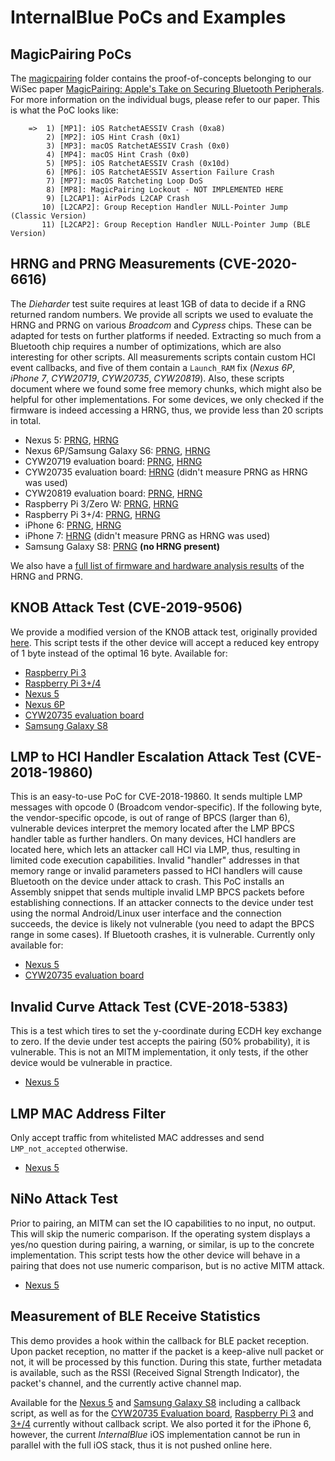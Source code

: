 InternalBlue PoCs and Examples
==============================

MagicPairing PoCs
-----------------

The [magicpairing](../examples/magicpairing/README.md) folder contains the proof-of-concepts belonging
to our WiSec paper 
[MagicPairing: Apple's Take on Securing Bluetooth Peripherals](https://arxiv.org/abs/2005.07255).
For more information on the individual bugs, please refer to our paper.
This is what the PoC looks like:

```
    =>  1) [MP1]: iOS RatchetAESSIV Crash (0xa8)
        2) [MP2]: iOS Hint Crash (0x1)
        3) [MP3]: macOS RatchetAESSIV Crash (0x0)
        4) [MP4]: macOS Hint Crash (0x0)
        5) [MP5]: iOS RatchetAESSIV Crash (0x10d)
        6) [MP6]: iOS RatchetAESSIV Assertion Failure Crash
        7) [MP7]: macOS Ratcheting Loop DoS
        8) [MP8]: MagicPairing Lockout - NOT IMPLEMENTED HERE
        9) [L2CAP1]: AirPods L2CAP Crash
       10) [L2CAP2]: Group Reception Handler NULL-Pointer Jump (Classic Version)
       11) [L2CAP2]: Group Reception Handler NULL-Pointer Jump (BLE Version)
```


HRNG and PRNG Measurements (CVE-2020-6616)
------------------------------------------
The *Dieharder* test suite requires at least 1GB of data to decide if a RNG returned random numbers.
We provide all scripts we used to evaluate the HRNG and PRNG on various *Broadcom* and *Cypress*
chips. These can be adapted for tests on further platforms if needed.
Extracting so much from a Bluetooth chip requires a number of optimizations, which are also
interesting for other scripts. All measurements scripts contain custom HCI event callbacks, and
five of them contain a `Launch_RAM` fix (*Nexus 6P*, *iPhone 7*, *CYW20719*, *CYW20735*, *CYW20819*).
Also, these scripts document where we found some free memory chunks, which might also be helpful for
other implementations.
For some devices, we only checked if the firmware is indeed accessing a HRNG, thus, we provide less
than 20 scripts in total.

* Nexus 5: [PRNG](../examples/nexus5/randp.py), [HRNG](../examples/nexus5/rand.py)
* Nexus 6P/Samsung Galaxy S6: [PRNG](../examples/nexus6p/randp.py), [HRNG](../examples/nexus6p/rand.py)
* CYW20719 evaluation board: [PRNG](../examples/eval_cyw20719/randp.py), [HRNG](../examples/eval_cyw20719/rand.py)
* CYW20735 evaluation board: [HRNG](../examples/eval_cyw20735/rand.py) (didn't measure PRNG as HRNG was used)
* CYW20819 evaluation board: [PRNG](../examples/eval_cyw20819/randp.py), [HRNG](../examples/eval_cyw20819/rand.py)
* Raspberry Pi 3/Zero W: [PRNG](../examples/rpi3/randp.py), [HRNG](../examples/rpi3/rand.py)
* Raspberry Pi 3+/4: [PRNG](../examples/rpi3p_rpi4/randp.py), [HRNG](../examples/rpi3p_rpi4/rand.py)
* iPhone 6: [PRNG](../examples/iphone6/randp.py), [HRNG](../examples/iphone6/rand.py)
* iPhone 7: [HRNG](../examples/iphone7/rand.py) (didn't measure PRNG as HRNG was used)
* Samsung Galaxy S8: [PRNG](../examples/s8/randp.py) __(no HRNG present)__


We also have a [full list of firmware and hardware analysis results](rng.md) of the HRNG and PRNG.



KNOB Attack Test (CVE-2019-9506)
--------------------------------
We provide a modified version of the KNOB attack test, originally provided [here](https://github.com/francozappa/knob).
This script tests if the other device will accept a reduced key entropy of 1 byte instead of the optimal 16 byte.
Available for:

 * [Raspberry Pi 3](../examples/rpi3/KNOB_PoC.py)
 * [Raspberry Pi 3+/4](../examples/rpi3p_rpi4/KNOB_PoC.py)
 * [Nexus 5](../examples/nexus5/KNOB_PoC.py)
 * [Nexus 6P](../examples/nexus6p/KNOB_PoC.py)
 * [CYW20735 evaluation board](../examples/eval_cyw20735/KNOB_PoC.py)
 * [Samsung Galaxy S8](../examples/s8/KNOB_PoC.py)

LMP to HCI Handler Escalation Attack Test (CVE-2018-19860)
----------------------------------------------------------
This is an easy-to-use PoC for CVE-2018-19860. It sends multiple LMP messages with opcode 0 (Broadcom vendor-specific).
If the following byte, the vendor-specific opcode, is out of range of BPCS (larger than 6), vulnerable devices
interpret the memory located after the LMP BPCS handler table as further handlers. On many devices, HCI handlers
are located here, which lets an attacker call HCI via LMP, thus, resulting in limited code execution capabilities.
Invalid "handler" addresses in that memory range or invalid parameters passed to HCI handlers will cause Bluetooth
on the device under attack to crash. This PoC installs an Assembly snippet that sends multiple invalid LMP BPCS packets
before establishing connections. If an attacker connects to the device under test using the normal Android/Linux user
interface and the connection succeeds, the device is likely not vulnerable (you need to adapt the BPCS range in
some cases). If Bluetooth crashes, it is vulnerable. Currently only available for:

* [Nexus 5](../examples/nexus5/CVE_2018_19860_Crash_on_Connect.py)
* [CYW20735 evaluation board](../examples/eval_cyw20735/CVE_2018_19860_Crash_on_Connect.py)

Invalid Curve Attack Test (CVE-2018-5383)
-----------------------------------------
This is a test which tires to set the y-coordinate during ECDH key exchange to zero. If the devie under test accepts the pairing
(50% probability), it is vulnerable. This is not an MITM implementation, it only tests, if the other device would be vulnerable in practice.

* [Nexus 5](../examples/nexus5/CVE_2018_5383_Invalid_Curve_Attack_PoC.py)

LMP MAC Address Filter
----------------------
Only accept traffic from whitelisted MAC addresses and send `LMP_not_accepted` otherwise.

* [Nexus 5](../examples/nexus5/LMP_MAC_Address_Filter.py)

NiNo Attack Test
----------------
Prior to pairing, an MITM can set the IO capabilities to no input, no output. This will skip the numeric comparison.
If the operating system displays a yes/no question during pairing, a warning, or similar, is up to the concrete implementation.
This script tests how the other device will behave in a pairing that does not use numeric comparison, but is no
active MITM attack.

* [Nexus 5](../examples/nexus5/NiNo_PoC.py)


Measurement of BLE Receive Statistics
-------------------------------------
This demo provides a hook within the callback for BLE packet reception. Upon packet reception, no matter if the
packet is a keep-alive null packet or not, it will be processed by this function. During this state, further
metadata is available, such as the RSSI (Received Signal Strength Indicator), the packet's channel, and the
currently active channel map.

Available for the [Nexus 5](../examples/nexus5/BLE_Reception_PoC.py) and [Samsung Galaxy S8](../examples/s8/BLE_Reception_PoC.py) including a callback script,
as well as for the [CYW20735 Evaluation board](../examples/eval_cyw20735/BLE_Reception_PoC.py), [Raspberry Pi 3](../examples/rpi3/BLE_Reception_PoC.py)
and [3+/4](../examples/rpi3p_rpi4/BLE_Reception_PoC.py) currently without callback script.
We also ported it for the iPhone 6, however, the current *InternalBlue* iOS implementation cannot be run in parallel
with the full iOS stack, thus it is not pushed online here.